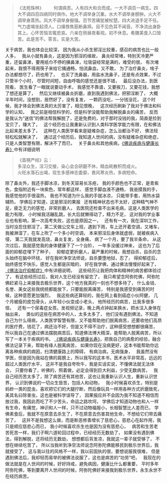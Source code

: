 > 《法苑珠林》
> 　　何谓病苦。人有四大和合而成。一大不调百一病生。四大不调四百四病同时俱作。地大不调举身沉重。水大不调举身膀肿。火大不调举身蒸热。风大不调举身掘强。百节苦痛犹被杖楚。四大进退手足不任。气力虚竭坐起须人。口燥唇焦筋断鼻揥。目不见色耳不闻音。不净流出身卧其上。心怀苦恼言辄悲哀。六亲在侧昼夜看视。初不休息。肴膳美食入口皆苦。此是苦不。答言。实是大苦。  

关于病苦，我也体会比较深，
因为我从小杀生邪淫比较重，感召的病苦也比一般人多，
&nbsp;
我从小就有鼻炎，这是因为邪淫的缘故，
鼻炎经常堵，特别天冷更严重，还留鼻涕，要用纸巾不停的擤鼻涕，垃圾袋经常是满的，难受的很，
有次堵起来，我恨不得用筷子来给它捅通畅，怕流鼻血，又不敢，
为了治疗鼻炎，啥子办法都想尽了，药也用了，
&nbsp;
也买了洗鼻器，用盐水洗鼻子，还是有点效果，不过只管半个小时，
尽管时间短，自由呼吸的感觉还是很不错，
&nbsp;
最后没办法，到医院看，
医生看了一眼就说要动手术，
我感觉不靠谱，又要挨刀，又要花钱，我想了想还是算了，
&nbsp;
然后又继续被鼻炎折磨，直到我遇到佛法，把邪淫断了，
大概半年时间，没想到，居然好了，没有复发，
一颗药没吃，一分钱没花，
这个时候，我才体会到佛法真的太厉害了，相见恨晚，
&nbsp;
这次经历刷新了我对于佛法和科学的认知，
&nbsp;
我之前是相信科学的，但是科学没能帮助我解脱鼻炎的痛苦，
反而是我认为“迷信”的佛法帮我解脱了，还是免费的，对于那时没钱的我，简直是捡到宝贝了，赚大了，
&nbsp;
这个经历也让我重新认识到人类科学医学能力有限，在和佛法比起来差太多了，
&nbsp;
这种在人类医学看来是疑难杂症，怎么治都治不好，
佛法轻轻松松就解决了，
&nbsp;
通过这个经历后，我知道人世间的病，没有疑难杂症和绝症，只是人类智慧有限，解决不了而已，
&nbsp;
关于鼻炎和其他疾病，[《佛说疾病与健康长寿》](https://www.kancloud.cn/luojiangtao/foshuojiankang)中有详细说明
&nbsp;
> 《首楞严经》云：  
> 多淫众生，淫习交接，染心会合研磨不休，精血耗散积而成火。  
> 火旺水落石出竭，现生多感神志委靡，畏风寒炎热，多病短命。

除了鼻炎外，我还手脚冰凉，到冬天容易长冻疮，
我的手颜色也不正常，是青紫色，食指附近有一块紫色，常年都这样，
感觉手脚血液不通畅，
我爸摸我的手，我感觉他的手很温热，
我也不知道为什么我的手就冰凉，
只能带手套，用热水袋辅热，
学佛后才知道，这是邪淫的果报
&nbsp;
还有精神状态也不太好，这种精气神不足，疲乏无力的感觉，非常折磨人，
去医院还检查不出来毛病，这是人类医学的能力有限，
小时候我活蹦乱跳，长大后就懒得动了，精力不足，
这对我的学业事业也有影响，第一次高考失败，这也是原因之一，
&nbsp;
还有有一次，我在深圳工作，当时没忍住邪淫了，第二天做公交车上班，遇到下雨，车上还开着空调，又堵车，
我被淋湿了，在车上吹了一个多小时空调，
本来邪淫后身体就虚弱，就被疾病入侵，
第二天我就发高烧，鼻炎复发，全身痛，
病了一个月，要了我半条命，
从这次过后，我就感觉我的身体健康下了一个台阶，
一年多没缓过神来，
这也为了后面的抑郁症埋下了种子，
&nbsp;
抑郁症更折磨人，最严重的时候，我想自杀，自杀的念头始终在脑中环绕，
好在我听净空法师说，自杀要堕地狱，忍了，
得抑郁症后，始终感觉不快乐，感觉人生都是灰暗的，
好在我学佛，通过佛法慢慢好起来了，
[《佛法治疗抑郁症》](https://www.kancloud.cn/luojiangtao/yiyuzheng)中有详细说明，
&nbsp;
这些经历让我把肉体和精神的病苦都体验过了，
有这些经历过后，我对人生已经没有留恋了，
我只希望念阿弥陀佛，阿弥陀佛赶紧马上来接我去极乐世界，这个地方我真的一刻也不想多待了，
什么金钱、名誉、美女这些我统统都能放下，只要能脱离痛苦，
特别是我感受到痛苦的时候，这种意愿更加强烈，
&nbsp;
我这些病还算轻的，我在网上看到癌症小伙阿健，
几个月被瘦的皮包骨头，从年轻小伙变成小老头，
他所经历的病苦，比我多很多倍，
&nbsp;
还有一个尿毒症女孩，发视频记录，晚上两点钟起来换水，把水注入身体在抽出来，
&nbsp;
类似的这些在病苦中的人，太多太多了，
他们没有遇到佛法，不知道自己为什么得病，人类医学智慧有限，又不能帮助他们脱离病苦，还要收他们高昂的医疗费，钱花了，病还治不好，但是又不得不治疗，这种感受想想都很痛苦，
所以我自己在通过佛法摆脱病苦后，知道佛法博大精深，能帮助人脱离病苦，所以写了一本关于疾病的书，
[《佛说疾病与健康长寿》](https://www.kancloud.cn/luojiangtao/foshuojiankang)，把我自己的病愈的经验，融合佛法记录下来，帮助有缘人脱离病苦，
如果你现在没病更好，这本书能帮助你远离各种疾病的病因，扫清健康路上的障碍，
有病治病，无病强身，
&nbsp;
我虽然没有学医，但是因为我站在佛的肩膀上，所以我写的这本书，医术水平非常高，远远的超过人类医疗水平，
这并不是我自夸吹牛，我是实话实说，不懂佛法就无法体会，
只要你看了，听佛的，照着做，必定会得到巨大利益，少受无数病苦，
&nbsp;
我自己经历苦太多了，除了病苦还有其他苦，这也让我重新认识人生，重新认识世界，
认识到佛说的一切众生皆苦，包括人和动物，
&nbsp;
我小时候喜欢杀生，特别是蚂蚱一类的昆虫，喜欢把它们的大腿拧断，然后像玩具一样用各种方式折磨致死，
美其名曰除害虫，这也是被科学误导了，
因果报应并不会因为我不知道不相信而放过我，我因此而吃了不少苦头，命运之路坎坷，
学佛后才知道动物也和人一样有生命，有痛觉，神识和人一样，只不过动物福报小，长相智慧比人差而已，
学佛素食后，我就不在原意去杀生了，不在原意去伤害其他生命，不想给它们带去痛苦了，
&nbsp;
这并不是我想这么做，而是断恶修善增长了慈悲心，慈悲心在起作用，我只是顺应慈悲心而已，
我小时候喜欢杀生也是因为没有慈悲心，
&nbsp;
病苦和生苦老苦死苦一样，我们子啊六道轮回过程中，已经经历无数劫了，
如果没有遇到佛法，得到解脱，还将经历无数劫，
想想都后背发凉，我就这一辈子就受够了，
不想在继续吃苦了，
所以当我听到净空法师说念阿弥陀佛能移民到极乐世界后，我就接受了，
这与我以往的风格不一样，我以前固执的很，要想说服我很难，
但是遇到佛法后，我却轻而易举的被佛法说服了，这也是病苦的“功劳”吧，
&nbsp;
我现在的做法就是在人世间的时候，好好持戒，避免病因，健康比什么都重要，
平时多年阿弥陀佛，等到要离开人世间的时候，阿弥陀佛好来接我到极乐世界，永生永世不在经历病苦。